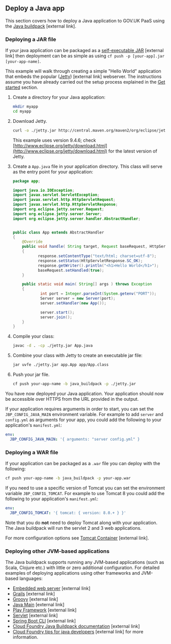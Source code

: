 ## Deploy a Java app


This section covers how to deploy a Java application to GOV.UK PaaS using the [Java buildpack](https://github.com/cloudfoundry/java-buildpack) [external link]. 


### Deploying a JAR file

If your java application can be packaged as a [self-executable JAR](https://github.com/cloudfoundry/java-buildpack/blob/master/docs/container-java_main.md) [external link] then deployment can be as simple as using `cf push -p [your-app].jar [your-app-name]`.

This example will walk through creating a simple "Hello World" application that embeds the popular ([Jetty](http://www.eclipse.org/jetty/)) [external link] webserver.
The instructions assume you have already carried out the setup process explained in the [Get started](/#get-started) section.

1. Create a directory for your Java application:

    ```bash
    mkdir myapp
    cd myapp
    ```

1. Download Jetty.

    ```bash
    curl -o ./jetty.jar http://central.maven.org/maven2/org/eclipse/jetty/aggregate/jetty-all/9.4.6.v20170531/jetty-all-9.4.6.v20170531-uber.jar
    ```
    This example uses version 9.4.6; check [http://www.eclipse.org/jetty/download.html](http://www.eclipse.org/jetty/download.html) for the latest version of Jetty.
    
1. Create a `App.java` file in your application directory. This class will serve as the entry point for your application:

    ```java
    package app;

    import java.io.IOException;
    import javax.servlet.ServletException;
    import javax.servlet.http.HttpServletRequest;
    import javax.servlet.http.HttpServletResponse;
    import org.eclipse.jetty.server.Request;
    import org.eclipse.jetty.server.Server;
    import org.eclipse.jetty.server.handler.AbstractHandler;


    public class App extends AbstractHandler
    {
        @Override
        public void handle( String target, Request baseRequest, HttpServletRequest request, HttpServletResponse response ) throws IOException, ServletException
        {
               response.setContentType("text/html; charset=utf-8");
               response.setStatus(HttpServletResponse.SC_OK);
               response.getWriter().println("<h1>Hello World</h1>");
               baseRequest.setHandled(true);
        }

        public static void main( String[] args ) throws Exception
        {
                int port = Integer.parseInt(System.getenv("PORT"));
                Server server = new Server(port);
                server.setHandler(new App());

                server.start();
                server.join();
        }
    }
    ```
4. Compile your class:

    ```bash
    javac -d . -cp ./jetty.jar App.java
    ```

5. Combine your class with Jetty to create an executable jar file:

    ```bash
    jar uvfe ./jetty.jar app.App app/App.class
    ``` 

6. Push your jar file.

    ```bash
    cf push your-app-name -b java_buildpack -p ./jetty.jar
    ```

You have now deployed your Java application. Your application should now be accessible over HTTPS from the URL provided in the output.

If your application requires arguments in order to start, you can set the `JBP_CONFIG_JAVA_MAIN` environment variable. For example to add `server` and `config.yml` as arguments for your app, you could add the following to your application's `manifest.yml`:

```yaml
env:
  JBP_CONFIG_JAVA_MAIN: '{ arguments: "server config.yml" }
```

### Deploying a WAR file

If your application can be packaged as a `.war` file you can deploy with the following:

```bash
cf push your-app-name -b java_buildpack -p your-app.war
```

If you need to use a specific version of Tomcat you can set the environment variable `JBP_CONFIG_TOMCAT`. For example to use Tomcat 8 you could add the following to your application's `manifest.yml`:

```yaml
env:
  JBP_CONFIG_TOMCAT: '{ tomcat: { version: 8.0.+ } }'
```
Note that you do **not** need to deploy Tomcat along with your application. The Java buildpack will run the servlet 2 and 3 web applications.

For more configuration options see [Tomcat Container](https://github.com/cloudfoundry/java-buildpack/blob/master/docs/container-tomcat.md) [external link].

### Deploying other JVM-based applications

The Java buildpack supports running any JVM-based applications (such as Scala, Clojure etc.) with little or zero additional configuration. For detailed examples of deploying applications using other frameworks and JVM-based languages:

* [Embedded web server](https://github.com/cloudfoundry/java-buildpack/blob/master/docs/example-embedded-web-server.md) [external link]
* [Grails](https://github.com/cloudfoundry/java-buildpack/blob/master/docs/example-grails.md) [external link]
* [Groovy](https://github.com/cloudfoundry/java-buildpack/blob/master/docs/example-groovy.md) [external link]
* [Java Main](https://github.com/cloudfoundry/java-buildpack/blob/master/docs/example-java_main.md) [external link]
* [Play Framework](https://github.com/cloudfoundry/java-buildpack/blob/master/docs/example-play_framework.md) [external link]
* [Servlet](https://github.com/cloudfoundry/java-buildpack/blob/master/docs/example-servlet.md) [external link]
* [Spring Boot CLI](https://github.com/cloudfoundry/java-buildpack/blob/master/docs/example-spring_boot_cli.md) [external link]
* [Cloud Foundry Java Buildpack documentation](https://github.com/cloudfoundry/java-buildpack/blob/master/README.md) [external link]
* [Cloud Foundry tips for java developers](https://docs.cloudfoundry.org/buildpacks/java/java-tips.html) [external link] for more information.


